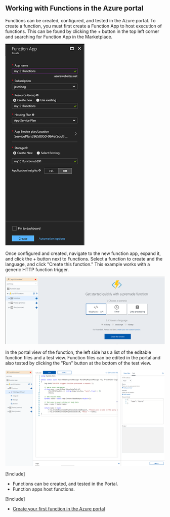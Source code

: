 ## Working with Functions in the Azure portal

Functions can be created, configured, and tested in the Azure portal. To create a function, you must first create a Function App to host execution of functions. This can be found by clicking the + button in the top left corner and searching for Function App in the Marketplace.

![Creating a function app](../media/create-function-app-portal.png)

Once configured and created, navigate to the new function app, expand it, and click the + button next to Functions. Select a function to create and the language, and click "Create this function." This example works with a generic HTTP function trigger.

![Creating a function](../media/create-function-portal.png)

In the portal view of the function, the left side has a list of the editable function files and a test view. Function files can be edited in the portal and also tested by clicking the "Run" button at the bottom of the test view.

![A function in the portal](../media/function-portal.png)

[!include[](../includes/takeaways-heading.md)]
- Functions can be created, and tested in the Portal.
- Function apps host functions.

[!include[](../includes/read-more-heading.md)]
- [Create your first function in the Azure portal](https://docs.microsoft.com/azure/azure-functions/functions-create-first-azure-function)

